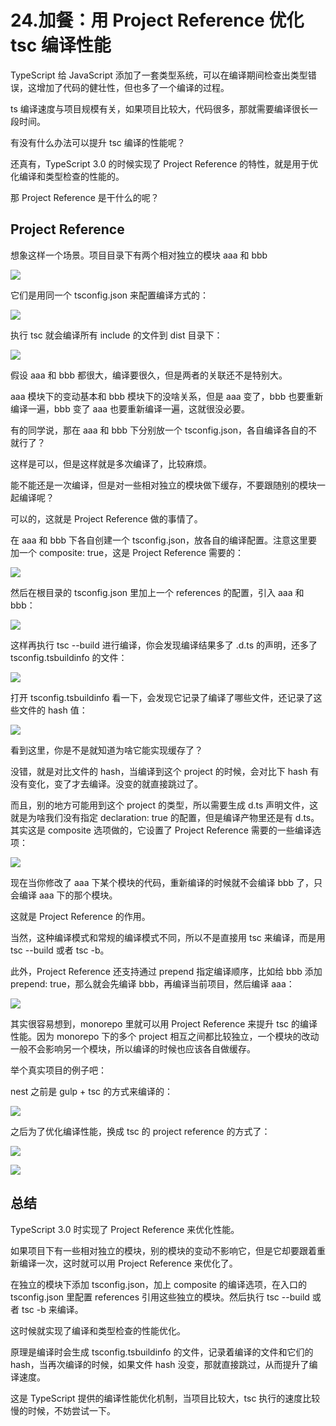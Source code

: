 # 24.加餐：用 Project Reference 优化 tsc 编译性能

TypeScript 给 JavaScript 添加了一套类型系统，可以在编译期间检查出类型错误，这增加了代码的健壮性，但也多了一个编译的过程。

ts 编译速度与项目规模有关，如果项目比较大，代码很多，那就需要编译很长一段时间。

有没有什么办法可以提升 tsc 编译的性能呢？

还真有，TypeScript 3.0 的时候实现了 Project Reference 的特性，就是用于优化编译和类型检查的性能的。

那 Project Reference 是干什么的呢？

## Project Reference

想象这样一个场景。项目目录下有两个相对独立的模块 aaa 和 bbb

![](./images/c9692ed27abb319d0041533622d7b94c.png )

它们是用同一个 tsconfig.json 来配置编译方式的：

![](./images/a4414c7ed59dbab1963bc3b4dfd29a97.png )

执行 tsc 就会编译所有 include 的文件到 dist 目录下：

![](./images/93e6c94c5799e5d75777a556cbdbc35c.png )

假设 aaa 和 bbb 都很大，编译要很久，但是两者的关联还不是特别大。

aaa 模块下的变动基本和 bbb 模块下的没啥关系，但是 aaa 变了，bbb 也要重新编译一遍，bbb 变了 aaa 也要重新编译一遍，这就很没必要。

有的同学说，那在 aaa 和 bbb 下分别放一个 tsconfig.json，各自编译各自的不就行了？

这样是可以，但是这样就是多次编译了，比较麻烦。

能不能还是一次编译，但是对一些相对独立的模块做下缓存，不要跟随别的模块一起编译呢？

可以的，这就是 Project Reference 做的事情了。

在 aaa 和 bbb 下各自创建一个 tsconfig.json，放各自的编译配置。注意这里要加一个 composite: true，这是 Project Reference 需要的：

![](./images/a79f22111bd0a4f0aa219223505207ee.png )

然后在根目录的 tsconfig.json 里加上一个 references 的配置，引入 aaa 和 bbb：

![](./images/79eab41e44db8d83d1a39ff735ea03f6.png )

这样再执行 tsc --build 进行编译，你会发现编译结果多了 .d.ts 的声明，还多了 tsconfig.tsbuildinfo 的文件：

![](./images/854ac508ff31dc4cec10a482f9531fcf.png )

打开 tsconfig.tsbuildinfo 看一下，会发现它记录了编译了哪些文件，还记录了这些文件的 hash 值：

![](./images/b41889dcc22aa5377e313db0da30e88f.png )

看到这里，你是不是就知道为啥它能实现缓存了？

没错，就是对比文件的 hash，当编译到这个 project 的时候，会对比下 hash 有没有变化，变了才去编译。没变的就直接跳过了。

而且，别的地方可能用到这个 project 的类型，所以需要生成 d.ts 声明文件，这就是为啥我们没有指定 declaration: true 的配置，但是编译产物里还是有 d.ts。其实这是 composite 选项做的，它设置了 Project Reference 需要的一些编译选项：

![](./images/1ecc9c5360552a04c9549760a2aac190.png )

现在当你修改了 aaa 下某个模块的代码，重新编译的时候就不会编译 bbb 了，只会编译 aaa 下的那个模块。

这就是 Project Reference 的作用。

当然，这种编译模式和常规的编译模式不同，所以不是直接用 tsc 来编译，而是用 tsc --build 或者 tsc -b。

此外，Project Reference 还支持通过 prepend 指定编译顺序，比如给 bbb 添加 prepend: true，那么就会先编译 bbb，再编译当前项目，然后编译 aaa：

![](./images/5691786f96fedaeb57f9987bd4b0af74.png )

其实很容易想到，monorepo 里就可以用 Project Reference 来提升 tsc 的编译性能。因为 monorepo 下的多个 project 相互之间都比较独立，一个模块的改动一般不会影响另一个模块，所以编译的时候也应该各自做缓存。

举个真实项目的例子吧：

nest 之前是 gulp + tsc 的方式来编译的：

![](./images/2ef8b21bd61529c90c361f7683c16b6c.png )

之后为了优化编译性能，换成 tsc 的 project reference 的方式了：

![](./images/6da813d042d7d49e4282c7ea11b69b07.png )

![](./images/93e41d6948fcb7bf2ded674b895a9a4c.png )

## 总结

TypeScript 3.0 时实现了 Project Reference 来优化性能。

如果项目下有一些相对独立的模块，别的模块的变动不影响它，但是它却要跟着重新编译一次，这时就可以用 Project Reference 来优化了。

在独立的模块下添加 tsconfig.json，加上 composite 的编译选项，在入口的 tsconfig.json 里配置 references 引用这些独立的模块。然后执行 tsc --build 或者 tsc -b 来编译。

这时候就实现了编译和类型检查的性能优化。

原理是编译时会生成 tsconfig.tsbuildinfo 的文件，记录着编译的文件和它们的 hash，当再次编译的时候，如果文件 hash 没变，那就直接跳过，从而提升了编译速度。

这是 TypeScript 提供的编译性能优化机制，当项目比较大，tsc 执行的速度比较慢的时候，不妨尝试一下。